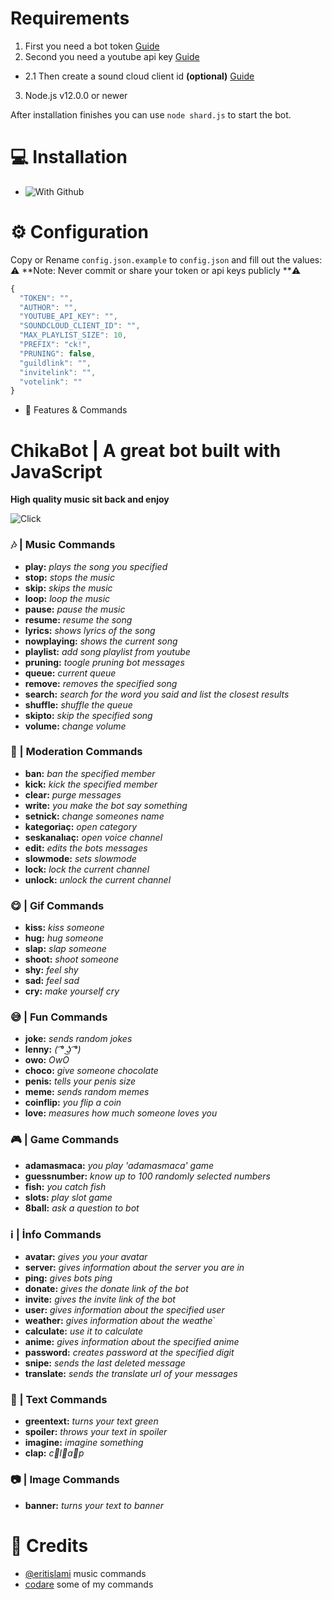 # Requirements

1. First you need a bot token [Guide](https://discordjs.guide/preparations/setting-up-a-bot-application.html#creating-your-bot "Click!")
2. Second you need a youtube api key  [Guide](https://developers.google.com/youtube/v3/getting-started "Click!")
+ 2.1 Then create a sound cloud client id **(optional)** [Guide](https://github.com/zackradisic/node-soundcloud-downloader#client-id "Click!")
3. Node.js v12.0.0 or newer


After installation finishes you can use `node shard.js` to start the bot.

# 💻 Installation
+ ![With Github](https://i.hizliresim.com/Sj839P.png)

# ⚙️ Configuration
Copy or Rename `config.json.example` to `config.json` and fill out the values:
⚠️ **Note: Never commit or share your token or api keys publicly **⚠️

```js
{
  "TOKEN": "",
  "AUTHOR": "",
  "YOUTUBE_API_KEY": "",
  "SOUNDCLOUD_CLIENT_ID": "",
  "MAX_PLAYLIST_SIZE": 10,
  "PREFIX": "ck!",
  "PRUNING": false,
  "guildlink": "",
  "invitelink": "",
  "votelink": ""
}
```
+ 📝 Features & Commands
# ChikaBot | A great bot built with JavaScript

**High quality music sit back and enjoy**

![Click](https://i.imgur.com/NO5qYmi.png)

### 🎶 | Music Commands
+ **play:** *plays the song you specified*
+ **stop:** *stops the music*
+ **skip:** *skips the music*
+ **loop:** *loop the music*
+ **pause:** *pause the music*
+ **resume:** *resume the song*
+ **lyrics:** *shows lyrics of the song*
+ **nowplaying:** *shows the current song*
+ **playlist:** *add song playlist from youtube*
+ **pruning:** *toogle pruning bot messages*
+ **queue:** *current queue*
+ **remove:** *removes the specified song*
+ **search:** *search for the word you said and list the closest results*
+ **shuffle:** *shuffle the queue*
+ **skipto:** *skip the specified song*
+ **volume:** *change volume*

### 🥵 | Moderation Commands
+ **ban:** *ban the specified member*
+ **kick:** *kick the specified member*
+ **clear:** *purge messages*
+ **write:** *you make the bot say something*
+ **setnick:** *change someones name*
+ **kategoriaç:** *open category*
+ **seskanalıaç:** *open voice channel*
+ **edit:** *edits the bots messages*
+ **slowmode:** *sets slowmode*
+ **lock:** *lock the current channel*
+ **unlock:** *unlock the current channel*

### 😋 | Gif Commands
+ **kiss:** *kiss someone*
+ **hug:** *hug someone*
+ **slap:** *slap someone*
+ **shoot:** *shoot someone*
+ **shy:** *feel shy*
+ **sad:** *feel sad*
+ **cry:** *make yourself cry*

### 😅 | Fun Commands
+ **joke:** *sends random jokes*
+ **lenny:** *( ͡° ͜ʖ ͡°)*
+ **owo:** *OwO*
+ **choco:** *give someone chocolate*
+ **penis:** *tells your penis size*
+ **meme:** *sends random memes*
+ **coinflip:** *you flip a coin*
+ **love:** *measures how much someone loves you*

### 🎮 | Game Commands
+ **adamasmaca:** *you play 'adamasmaca' game*
+ **guessnumber:** *know up to 100 randomly selected numbers*
+ **fish:** *you catch fish*
+ **slots:** *play slot game*
+ **8ball:** *ask a question to bot*

### ℹ | İnfo Commands
+ **avatar:** *gives you your avatar*
+ **server:** *gives information about the server you are in*
+ **ping:** *gives bots ping*
+ **donate:** *gives the donate link of the bot*
+ **invite:** *gives the invite link of the bot*
+ **user:** *gives information about the specified user*
+ **weather:** *gives information about the weathe*`
+ **calculate:** *use it to calculate*
+ **anime:** *gives information about the specified anime*
+ **password:** *creates password at the specified digit*
+ **snipe:** *sends the last deleted message*
+ **translate:** *sends the translate url of your messages*

### 📜 | Text Commands
+ **greentext:** *turns your text green*
+ **spoiler:** *throws your text in spoiler*
+ **imagine:** *imagine something*
+ **clap:** *c👏l👏a👏p*

### 📷 | Image Commands
+ **banner:** *turns your text to banner*

# 📝 Credits
+ [@eritislami](https://github.com/eritislami "Click!") music commands
+ [codare](https://discord.com/invite/codare "Click!") some of my commands

